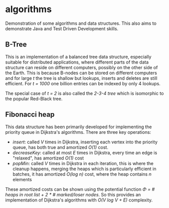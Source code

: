 # algorithms
Demonstration of some algorithms and data structures.
This also aims to demonstrate Java and Test Driven Development skills.

## B-Tree
This is an implementation of a balanced tree data structure, especially suitable for distributed applications, where different parts of the data structure can reside on
different computers, possibly on the other side of the Earth.
This is because B-nodes can be stored on different computers and for large _t_ the tree is shallow
but lookups, inserts and deletes are still efficient.
For _t = 1000_ one billion entries can be indexed by only 4 lookups.

The special case of _t = 2_ is also called the _2-3-4 tree_ which is isomorphic to the popular Red-Black tree.

## Fibonacci heap
This data structure has been primarily developed for implementing the priority queue in Dijkstra's algorithms.
There are three key operations:
* _insert_: called _V_ times in Dijkstra, inserting each vertex into the priority queue, has both true and amortized _O(1)_ cost.
* _decreaseKey_: called at most _E_ times in Dijkstra, every time an edge is "relaxed", has amortized _O(1)_ cost
* _popMin_: called _V_ times in Dijkstra in each iteration, this is where the cleanup happens, merging the heaps which is
  particularly efficient in batches, it has amortized _O(log n)_ cost, where the heap contains _n_ elements

These amortized costs can be shown using the potential function _Φ = # heaps in root list + 2 * # marked/loser nodes_.
So this provides an implementation of Dijkstra's algorithms with _O(V log V + E)_ complexity.
